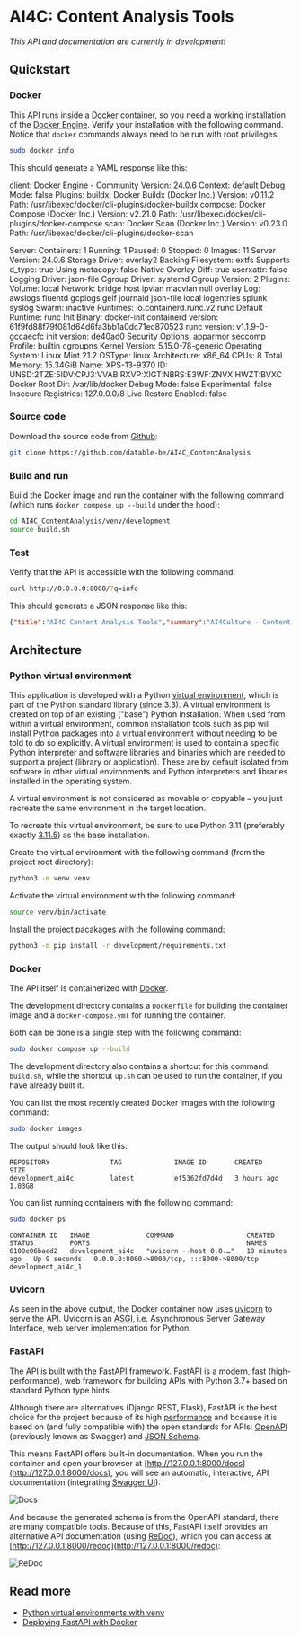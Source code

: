 # AI4C: Content Analysis Tools

*This API and documentation are currently in development!*

## Quickstart

### Docker

This API runs inside a [Docker](https://www.docker.com/) container, so you need a working installation of the [Docker Engine](https://docs.docker.com/engine/install/). Verify your installation with the following command. Notice that `docker` commands always need to be run with root privileges.

```bash
sudo docker info
```

This should generate a YAML response like this:

client: Docker Engine - Community
 Version:    24.0.6
 Context:    default
 Debug Mode: false
 Plugins:
  buildx: Docker Buildx (Docker Inc.)
    Version:  v0.11.2
    Path:     /usr/libexec/docker/cli-plugins/docker-buildx
  compose: Docker Compose (Docker Inc.)
    Version:  v2.21.0
    Path:     /usr/libexec/docker/cli-plugins/docker-compose
  scan: Docker Scan (Docker Inc.)
    Version:  v0.23.0
    Path:     /usr/libexec/docker/cli-plugins/docker-scan

Server:
 Containers: 1
  Running: 1
  Paused: 0
  Stopped: 0
 Images: 11
 Server Version: 24.0.6
 Storage Driver: overlay2
  Backing Filesystem: extfs
  Supports d_type: true
  Using metacopy: false
  Native Overlay Diff: true
  userxattr: false
 Logging Driver: json-file
 Cgroup Driver: systemd
 Cgroup Version: 2
 Plugins:
  Volume: local
  Network: bridge host ipvlan macvlan null overlay
  Log: awslogs fluentd gcplogs gelf journald json-file local logentries splunk syslog
 Swarm: inactive
 Runtimes: io.containerd.runc.v2 runc
 Default Runtime: runc
 Init Binary: docker-init
 containerd version: 61f9fd88f79f081d64d6fa3bb1a0dc71ec870523
 runc version: v1.1.9-0-gccaecfc
 init version: de40ad0
 Security Options:
  apparmor
  seccomp
   Profile: builtin
  cgroupns
 Kernel Version: 5.15.0-78-generic
 Operating System: Linux Mint 21.2
 OSType: linux
 Architecture: x86_64
 CPUs: 8
 Total Memory: 15.34GiB
 Name: XPS-13-9370
 ID: UNSD:2TZE:5IDV:CPJ3:VVAB:RXVP:XIGT:NBRS:E3WF:ZNVX:HWZT:BVXC
 Docker Root Dir: /var/lib/docker
 Debug Mode: false
 Experimental: false
 Insecure Registries:
  127.0.0.0/8
 Live Restore Enabled: false


### Source code

Download the source code from [Github](https://github.com/datable-be/AI4C_ContentAnalysis):

```bash
git clone https://github.com/datable-be/AI4C_ContentAnalysis
```

### Build and run

Build the Docker image and run the container with the following command (which runs `docker compose up --build` under the hood):

```bash
cd AI4C_ContentAnalysis/venv/development
source build.sh
```

### Test

Verify that the API is accessible with the following command:

```bash
curl http://0.0.0.0:8000/?q=info
```

This should generate a JSON response like this:

```json
{"title":"AI4C Content Analysis Tools","summary":"AI4Culture - Content analysis tools","description":"This API offers object and color detection tools for images","termsOfService":"http://www.datable.be/","contact":{"name":"./Datable","url":"http://www.datable.be/","email":"info@datable.be"},"license":{"name":"MIT","url":"https://opensource.org/license/mit/"},"version":"1.0.1"}
```

## Architecture

### Python virtual environment

This application is developed with a Python [virtual environment](https://docs.python.org/3/library/venv.html), which is part of the Python standard library (since 3.3). A virtual environment is created on top of an existing ("base") Python installation. When used from within a virtual environment, common installation tools such as pip will install Python packages into a virtual environment without needing to be told to do so explicitly. A virtual environment is used to contain a specific Python interpreter and software libraries and binaries which are needed to support a project (library or application). These are by default isolated from software in other virtual environments and Python interpreters and libraries installed in the operating system.

A virtual environment is not considered as movable or copyable – you just recreate the same environment in the target location.

To recreate this virtual environment, be sure to use Python 3.11 (preferably exactly [3.11.5](https://www.python.org/ftp/python/3.11.5/Python-3.11.5.tar.xz)) as the base installation.

Create the virtual environment with the following command (from the project root directory):

```bash
python3 -m venv venv
```

Activate the virtual environment with the following command:

```bash
source venv/bin/activate
```

Install the project pacakages with the following command:
```bash
python3 -m pip install -r development/requirements.txt
```

### Docker

The API itself is containerized with [Docker](https://docs.docker.com/).

The development directory contains a `Dockerfile` for building the container image and a `docker-compose.yml` for running the container.

Both can be done is a single step with the following command:

```bash
sudo docker compose up --build
```

The development directory also contains a shortcut for this command: `build.sh`, while the shortcut `up.sh` can be used to run the container, if you have already built it.

You can list the most recently created Docker images with the following command:

```bash
sudo docker images
```

The output should look like this:
```text
REPOSITORY               TAG             IMAGE ID       CREATED         SIZE
development_ai4c         latest          ef5362fd7d4d   3 hours ago     1.03GB
```

You can list running containers with the following command:

```bash
sudo docker ps
```

```text
CONTAINER ID   IMAGE              COMMAND                  CREATED          STATUS         PORTS                                       NAMES
6109e06baed2   development_ai4c   "uvicorn --host 0.0.…"   19 minutes ago   Up 9 seconds   0.0.0.0:8000->8000/tcp, :::8000->8000/tcp   development_ai4c_1
```

### Uvicorn

As seen in the above output, the Docker container now uses [uvicorn](https://www.uvicorn.org/) to serve the API. Uvicorn is an [ASGI](https://asgi.readthedocs.io/en/latest/), i.e. Asynchronous Server Gateway Interface, web server implementation for Python. 

### FastAPI

The API is built with the [FastAPI](https://fastapi.tiangolo.com/) framework. FastAPI is a modern, fast (high-performance), web framework for building APIs with Python 3.7+ based on standard Python type hints.

Although there are alternatives (Django REST, Flask), FastAPI is the best choice for the project because of its high [performance](https://fastapi.tiangolo.com/#performance) and bceause it is based on (and fully compatible with) the open standards for APIs: [OpenAPI](https://github.com/OAI/OpenAPI-Specification/blob/main/versions/3.1.0.md) (previously known as Swagger) and [JSON Schema](https://json-schema.org/).

This means FastAPI offers built-in documentation. When you run the container and open your browser at [http://127.0.0.1:8000/docs](http://127.0.0.1:8000/docs), you will see an automatic, interactive, API documentation (integrating [Swagger UI](https://swagger.io/tools/swagger-ui/)): 

![Docs](/doc/img/docs.png "Example of API documentation with Swagger UI")

And because the generated schema is from the OpenAPI standard, there are many compatible tools. Because of this, FastAPI itself provides an alternative API documentation (using [ReDoc](https://redocly.com/redoc/)), which you can access at [http://127.0.0.1:8000/redoc](http://127.0.0.1:8000/redoc):

![ReDoc](/doc/img/docs.png "Example of API documentation with ReDoc")


## Read more

- [Python virtual environments with venv](https://packaging.python.org/en/latest/guides/installing-using-pip-and-virtual-environments/#creating-a-virtual-environment)
- [Deploying FastAPI with Docker](https://fastapi.tiangolo.com/deployment/docker/)

